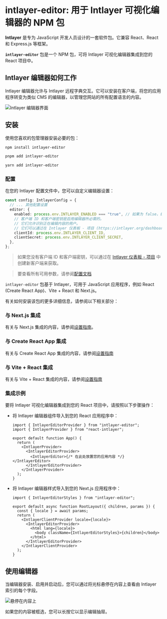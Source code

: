 # intlayer-editor: 用于 Intlayer 可视化编辑器的 NPM 包

**Intlayer** 是专为 JavaScript 开发人员设计的一套软件包。它兼容 React、React 和 Express.js 等框架。

**`intlayer-editor`** 包是一个 NPM 包，可将 Intlayer 可视化编辑器集成到您的 React 项目中。

## Intlayer 编辑器如何工作

Intlayer 编辑器允许与 Intlayer 远程字典交互。它可以安装在客户端，将您的应用程序转变为类似 CMS 的编辑器，以管理您网站的所有配置语言的内容。

![Intlayer 编辑器界面](https://github.com/aymericzip/intlayer/blob/main/docs/assets/intlayer_editor_ui.png)

## 安装

使用您喜欢的包管理器安装必要的包：

```bash packageManager="npm"
npm install intlayer-editor
```

```bash packageManager="pnpm"
pnpm add intlayer-editor
```

```bash packageManager="yarn"
yarn add intlayer-editor
```

### 配置

在您的 Intlayer 配置文件中，您可以自定义编辑器设置：

```typescript
const config: IntlayerConfig = {
  // ... 其他配置设置
  editor: {
    enabled: process.env.INTLAYER_ENABLED === "true", // 如果为 false，编辑器将处于非活动状态且无法访问。
    // 客户端 ID 和客户端密钥是启用编辑器所必需的。
    // 它们允许识别正在编辑内容的用户。
    // 它们可以通过在 Intlayer 仪表板 - 项目 (https://intlayer.org/dashboard/projects) 中创建新客户端来获取。
    clientId: process.env.INTLAYER_CLIENT_ID,
    clientSecret: process.env.INTLAYER_CLIENT_SECRET,
  },
};
```

> 如果您没有客户端 ID 和客户端密钥，可以通过在 [Intlayer 仪表板 - 项目](https://intlayer.org/dashboard/projects) 中创建新客户端来获取。

> 要查看所有可用参数，请参阅[配置文档](https://github.com/aymericzip/intlayer/blob/main/docs/zh/configuration.md)

`intlayer-editor` 包基于 Intlayer，可用于 JavaScript 应用程序，例如 React (Create React App)、Vite + React 和 Next.js。

有关如何安装该包的更多详细信息，请参阅以下相关部分：

### 与 Next.js 集成

有关与 Next.js 集成的内容，请参阅[设置指南](https://github.com/aymericzip/intlayer/blob/main/docs/zh/intlayer_with_nextjs_15.md)。

### 与 Create React App 集成

有关与 Create React App 集成的内容，请参阅[设置指南](https://github.com/aymericzip/intlayer/blob/main/docs/zh/intlayer_with_create_react_app.md)

### 与 Vite + React 集成

有关与 Vite + React 集成的内容，请参阅[设置指南](https://github.com/aymericzip/intlayer/blob/main/docs/zh/intlayer_with_vite+react.md)

### 集成示例

要将 Intlayer 可视化编辑器集成到您的 React 项目中，请按照以下步骤操作：

- 将 Intlayer 编辑器组件导入到您的 React 应用程序中：

  ```tsx fileName="src/App.jsx"
  import { IntlayerEditorProvider } from "intlayer-editor";
  import { IntlayerProvider } from "react-intlayer";

  export default function App() {
    return (
      <IntlayerProvider>
        <IntlayerEditorProvider>
          <IntlayerEditor>{/* 在此处放置您的应用内容 */}</IntlayerEditor>
        </IntlayerEditorProvider>
      </IntlayerProvider>
    );
  }
  ```

- 将 Intlayer 编辑器样式导入到您的 Next.js 应用程序中：

  ```tsx fileName="src/app/[locale]/layout.jsx"
  import { IntlayerEditorStyles } from "intlayer-editor";

  export default async function RootLayout({ children, params }) {
    const { locale } = await params;
    return (
      <IntlayerClientProvider locale={locale}>
        <IntlayerEditorProvider>
          <html lang={locale}>
            <body className={IntlayerEditorStyles}>{children}</body>
          </html>
        </IntlayerEditorProvider>
      </IntlayerClientProvider>
    );
  }
  ```

## 使用编辑器

当编辑器安装、启用并启动后，您可以通过将光标悬停在内容上查看由 Intlayer 索引的每个字段。

![悬停在内容上](https://github.com/aymericzip/intlayer/blob/main/docs/assets/intlayer_editor_hover_content.png)

如果您的内容被框选，您可以长按它以显示编辑抽屉。
